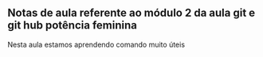 ## Notas de aula referente ao módulo 2  da aula git e git hub potência feminina


Nesta aula estamos aprendendo comando muito úteis

